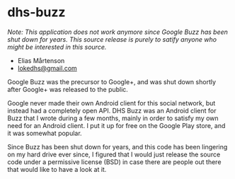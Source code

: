 dhs-buzz
========

*Note: This application does not work anymore since Google Buzz has
been shut down for years. This source release is purely to satify
anyone who might be interested in this source.*

  - Elias Mårtenson
  - lokedhs@gmail.com

Google Buzz was the precursor to Google+, and was shut down shortly
after Google+ was released to the public.

Google never made their own Android client for this social network,
but instead had a completely open API. DHS Buzz was an Android client
for Buzz that I wrote during a few months, mainly in order to satisfy
my own need for an Android client. I put it up for free on the Google
Play store, and it was somewhat popular.

Since Buzz has been shut down for years, and this code has been
lingering on my hard drive ever since, I figured that I would just
release the source code under a permissive license (BSD) in case there
are people out there that would like to have a look at it.
